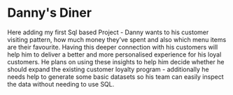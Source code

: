 # Danny's Diner
Here adding my first Sql based Project - Danny wants to his customer visiting pattern, how much money they’ve spent and also which menu items are their favourite. Having this deeper connection with his customers will help him to deliver a better and more personalised experience for his loyal customers.
He plans on using these insights to help him decide whether he should expand the existing customer loyalty program - additionally he needs help to generate some basic datasets so his team can easily inspect the data without needing to use SQL.
